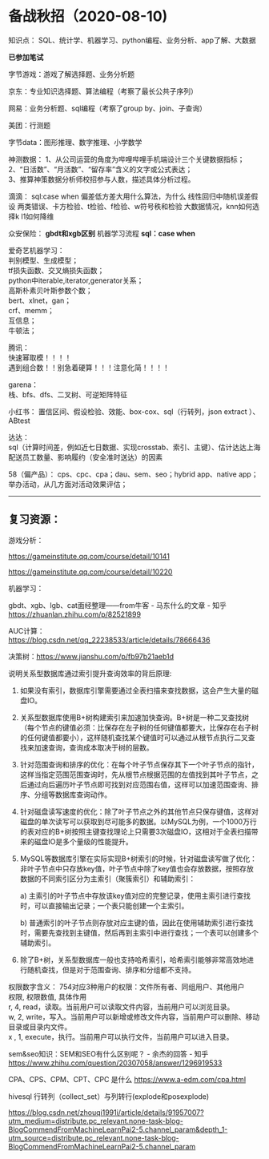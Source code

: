 # 备战秋招（2020-08-10)

知识点：
SQL、统计学、机器学习、python编程、业务分析、app了解、大数据


**已参加笔试**

字节游戏：游戏了解选择题、业务分析题

京东：专业知识选择题、算法编程（考察了最长公共子序列）

网易：业务分析题、sql编程（考察了group by、join、子查询）

美团：行测题

字节data：图形推理、数字推理、小学数学

神测数据：
1、从公司运营的角度为哔哩哔哩手机端设计三个关键数据指标；  
2、“日活数”、“月活数”、“留存率”含义的文字或公式表达；  
3、推算神策数据分析师校招参与人数，描述具体分析过程。  

滴滴：
sql:case when
偏差低方差大用什么算法，为什么
线性回归中随机误差假设
两类错误、卡方检验、t检验、f检验、w符号秩和检验
大数据情况，knn如何选择k
l1如何降维

众安保险：
**gbdt和xgb区别**
机器学习流程
**sql：case when**

爱奇艺机器学习：  
判别模型、生成模型；  
tf损失函数、交叉熵损失函数；  
python中iterable,iterator,generator关系；  
高斯朴素贝叶斯参数个数；  
bert、xlnet，gan；  
crf、memm；  
互信息；  
牛顿法；  

腾讯：  
快速幂取模！！！！   
遇到组合数！！别急着硬算！！！注意化简！！！！  

garena：  
栈、bfs、dfs、二叉树、可逆矩阵特征

小红书：
置信区间、假设检验、效能、box-cox、sql（行转列，json extract ）、ABtest

达达：  
sql（计算时间差，例如近七日数据、实现crosstab、索引、主键）、估计达达上海配送员工数量、影响履约（安全准时送达）的因素

58（偏产品）：
cps、cpc、cpa；dau、sem、seo；hybrid app、native app；  
举办活动，从几方面对活动效果评估；


---
## 复习资源：
游戏分析：

https://gameinstitute.qq.com/course/detail/10141

https://gameinstitute.qq.com/course/detail/10220

机器学习：

gbdt、xgb、lgb、cat面经整理——from牛客 - 马东什么的文章 - 知乎
https://zhuanlan.zhihu.com/p/82521899

AUC计算：  
https://blog.csdn.net/qq_22238533/article/details/78666436

决策树：https://www.jianshu.com/p/fb97b21aeb1d

说明关系型数据库通过索引提升查询效率的背后原理:
1. 如果没有索引，数据库引擎需要通过全表扫描来查找数据，这会产生大量的磁盘IO。

2. 关系型数据库使用B+树构建索引来加速加快查询。B+树是一种二叉查找树（每个节点的键值必须：比保存在左子树的任何键值都要大，比保存在右子树的任何键值都要小），这样随机查找某个键值时可以通过从根节点执行二叉查找来加速查询，查询成本取决于树的层数。

3. 针对范围查询和排序的优化：在每个叶子节点保存其下一个叶子节点的指针，这样当指定范围范围查询时，先从根节点根据范围的左值找到其叶子节点，之后通过向后遍历叶子节点即可找到对应范围右值，这样可以加速范围查询、排序、分组等数据库查询动作。

4. 针对磁盘读写速度的优化：除了叶子节点之外的其他节点只保存键值，这样对磁盘的单次读写可以获取到尽可能多的数据。以MySQL为例，一个1000万行的表对应的B+树按照主键查找理论上只需要3次磁盘IO，这相对于全表扫描带来的磁盘IO是多个量级的性能提升。

5. MySQL等数据库引擎在实际实现B+树索引的时候，针对磁盘读写做了优化：非叶子节点中只存放key值，叶子节点中除了key值也会存放数据，按照存放数据的不同索引区分为主索引（聚簇索引）和辅助索引：

   a) 主索引的叶子节点中存放该key值对应的完整记录，使用主索引进行查找时，可以直接输出记录；一个表只能创建一个主索引。

   b) 普通索引的叶子节点则存放对应主键的值，因此在使用辅助索引进行查找时，需要先查找到主键值，然后再到主索引中进行查找；一个表可以创建多个辅助索引。

6. 除了B+树，关系型数据库一般也支持哈希索引，哈希索引能够非常高效地进行随机查找，但是对于范围查询、排序和分组都不支持。


权限数字含义：
754对应3种用户的权限：文件所有者、同组用户、其他用户  
权限,    权限数值,       具体作用  
r,             4,               read，读取。当前用户可以读取文件内容，当前用户可以浏览目录。  
w,           2,              write，写入。当前用户可以新增或修改文件内容，当前用户可以删除、移动目录或目录内文件。  
x ,          1,              execute，执行。当前用户可以执行文件，当前用户可以进入目录。  


sem&seo知识：SEM和SEO有什么区别呢？ - 余杰的回答 - 知乎
https://www.zhihu.com/question/20307058/answer/1296919533

CPA、CPS、CPM、CPT、CPC 是什么
 https://www.a-edm.com/cpa.html



hivesql 行转列（collect_set）与列转行(explode和posexplode)

https://blog.csdn.net/zhouqi1991i/article/details/91957007?utm_medium=distribute.pc_relevant.none-task-blog-BlogCommendFromMachineLearnPai2-5.channel_param&depth_1-utm_source=distribute.pc_relevant.none-task-blog-BlogCommendFromMachineLearnPai2-5.channel_param
